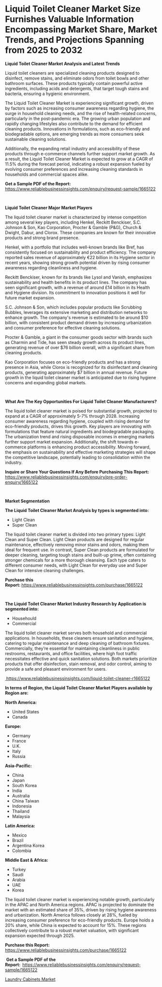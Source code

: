 <p><h1>Liquid Toilet Cleaner Market Size Furnishes Valuable Information Encompassing Market Share, Market Trends, and Projections Spanning from 2025 to 2032</h1></p><p><strong>Liquid Toilet Cleaner Market Analysis and Latest Trends</strong></p>
<p><p>Liquid toilet cleaners are specialized cleaning products designed to disinfect, remove stains, and eliminate odors from toilet bowls and other bathroom surfaces. These products typically contain powerful active ingredients, including acids and detergents, that target tough stains and bacteria, ensuring a hygienic environment. </p><p>The Liquid Toilet Cleaner Market is experiencing significant growth, driven by factors such as increasing consumer awareness regarding hygiene, the surge in household cleaning needs, and the rise of health-related concerns, particularly in the post-pandemic era. The growing urban population and rapidly changing lifestyles also contribute to the demand for efficient cleaning products. Innovations in formulations, such as eco-friendly and biodegradable options, are emerging trends as more consumers seek sustainable cleaning solutions.</p><p>Additionally, the expanding retail industry and accessibility of these products through e-commerce channels further support market growth. As a result, the Liquid Toilet Cleaner Market is expected to grow at a CAGR of 11.5% during the forecast period, indicating a robust expansion fueled by evolving consumer preferences and increasing cleaning standards in households and commercial spaces alike.</p></p>
<p><strong>Get a Sample PDF of the Report:&nbsp;</strong> <a href="https://www.reliablebusinessinsights.com/enquiry/request-sample/1665122?utm_campaign=2440&utm_medium=2&utm_source=Github&utm_content=ia&utm_term=06032025&utm_id=liquid-toilet-cleaner">https://www.reliablebusinessinsights.com/enquiry/request-sample/1665122</a></p>
<p>&nbsp;</p>
<p><strong>Liquid Toilet Cleaner Major Market Players</strong></p>
<p><p>The liquid toilet cleaner market is characterized by intense competition among several key players, including Henkel, Reckitt Benckiser, S.C. Johnson & Son, Kao Corporation, Procter & Gamble (P&G), Church & Dwight, Dabur, and Clorox. These companies are known for their innovative products and strong brand presence.</p><p>Henkel, with a portfolio that includes well-known brands like Bref, has consistently focused on sustainability and product efficiency. The company reported sales revenue of approximately €22 billion in its Hygiene sector in recent years, showing strong growth potential driven by rising consumer awareness regarding cleanliness and hygiene.</p><p>Reckitt Benckiser, known for its brands like Lysol and Vanish, emphasizes sustainability and health benefits in its product lines. The company has seen significant growth, with a revenue of around £14 billion in its Health and Hygiene division. Its commitment to innovation positions it well for future market expansion.</p><p>S.C. Johnson & Son, which includes popular products like Scrubbing Bubbles, leverages its extensive marketing and distribution networks to enhance growth. The company's revenue is estimated to be around $10 billion, with consistent product demand driven by increasing urbanization and consumer preference for effective cleaning solutions.</p><p>Procter & Gamble, a giant in the consumer goods sector with brands such as Charmin and Tide, has seen steady growth across its product lines, generating revenue of over $76 billion overall, with a significant share from cleaning products. </p><p>Kao Corporation focuses on eco-friendly products and has a strong presence in Asia, while Clorox is recognized for its disinfectant and cleaning products, generating approximately $7 billion in annual revenue. Future growth in the liquid toilet cleaner market is anticipated due to rising hygiene concerns and expanding global markets.</p></p>
<p>&nbsp;</p>
<p><strong>What Are The Key Opportunities For Liquid Toilet Cleaner Manufacturers?</strong></p>
<p><p>The liquid toilet cleaner market is poised for substantial growth, projected to expand at a CAGR of approximately 5-7% through 2028. Increasing consumer awareness regarding hygiene, coupled with rising demand for eco-friendly products, drives this growth. Key players are innovating with formulations that feature natural ingredients and biodegradable packaging. The urbanization trend and rising disposable incomes in emerging markets further support market expansion. Additionally, the shift towards e-commerce platforms is enhancing product accessibility. Moving forward, the emphasis on sustainability and effective marketing strategies will shape the competitive landscape, potentially leading to consolidation within the industry.</p></p>
<p><strong>Inquire or Share Your Questions If Any Before Purchasing This Report:</strong> <a href="https://www.reliablebusinessinsights.com/enquiry/pre-order-enquiry/1665122?utm_campaign=2440&utm_medium=2&utm_source=Github&utm_content=ia&utm_term=06032025&utm_id=liquid-toilet-cleaner">https://www.reliablebusinessinsights.com/enquiry/pre-order-enquiry/1665122</a></p>
<p>&nbsp;</p>
<p><strong>Market Segmentation</strong></p>
<p><strong>The Liquid Toilet Cleaner Market Analysis by types is segmented into:</strong></p>
<p><ul><li>Light Clean</li><li>Super Clean</li></ul></p>
<p><p>The liquid toilet cleaner market is divided into two primary types: Light Clean and Super Clean. Light Clean products are designed for regular maintenance, effectively removing minor stains and odors, making them ideal for frequent use. In contrast, Super Clean products are formulated for deeper cleaning, targeting tough stains and built-up grime, often containing stronger chemicals for a more thorough cleansing. Each type caters to different consumer needs, with Light Clean for everyday use and Super Clean for intensive cleaning challenges.</p></p>
<p><strong>Purchase this Report:&nbsp;</strong><a href="https://www.reliablebusinessinsights.com/purchase/1665122?utm_campaign=2440&utm_medium=2&utm_source=Github&utm_content=ia&utm_term=06032025&utm_id=liquid-toilet-cleaner">https://www.reliablebusinessinsights.com/purchase/1665122</a></p>
<p>&nbsp;</p>
<p><strong>The Liquid Toilet Cleaner Market Industry Research by Application is segmented into:</strong></p>
<p><ul><li>Househould</li><li>Commercial</li></ul></p>
<p><p>The liquid toilet cleaner market serves both household and commercial applications. In households, these cleaners ensure sanitation and hygiene, catering to regular maintenance and deep cleaning of bathroom fixtures. Commercially, they’re essential for maintaining cleanliness in public restrooms, restaurants, and office facilities, where high foot traffic necessitates effective and quick sanitation solutions. Both markets prioritize products that offer disinfection, stain removal, and odor control, aiming to provide a safe and pleasant environment for users.</p></p>
<p><a href="https://www.reliablebusinessinsights.com/liquid-toilet-cleaner-r1665122?utm_campaign=2440&utm_medium=2&utm_source=Github&utm_content=ia&utm_term=06032025&utm_id=liquid-toilet-cleaner">&nbsp;https://www.reliablebusinessinsights.com/liquid-toilet-cleaner-r1665122</a></p>
<p><strong>In terms of Region, the Liquid Toilet Cleaner Market Players available by Region are:</strong></p>
<p>
    <p> <strong> North America: </strong>
        <ul>
            <li>United States</li>
            <li>Canada</li>
        </ul>
        </p> 
    <p> <strong> Europe: </strong>
        <ul>
            <li>Germany</li>
            <li>France</li>
            <li>U.K.</li>
            <li>Italy</li>
            <li>Russia</li>
        </ul>
        </p> 
    <p> <strong> Asia-Pacific: </strong>
        <ul>
            <li>China</li>
            <li>Japan</li>
            <li>South Korea</li>
            <li>India</li>
            <li>Australia</li>
            <li>China Taiwan</li>
            <li>Indonesia</li>
            <li>Thailand</li>
            <li>Malaysia</li>
        </ul>
        </p> 
    <p> <strong> Latin America: </strong>
        <ul>
            <li>Mexico</li>
            <li>Brazil</li>
            <li>Argentina Korea</li>
            <li>Colombia</li>
        </ul>
        </p> 
    <p> <strong> Middle East & Africa: </strong>
        <ul>
            <li>Turkey</li>
            <li>Saudi</li>
            <li>Arabia</li>
            <li>UAE</li>
            <li>Korea</li>
        </ul>
    </p>
    </p>
<p><p>The liquid toilet cleaner market is experiencing notable growth, particularly in the APAC and North America regions. APAC is projected to dominate the market with an estimated share of 35%, driven by rising hygiene awareness and urbanization. North America follows closely at 28%, fueled by increasing consumer preference for eco-friendly products. Europe holds a 20% share, while China is expected to account for 15%. These regions collectively contribute to a robust market valuation, with significant expansion expected through 2025.</p></p>
<p><strong>Purchase this Report: </strong><a href="https://www.reliablebusinessinsights.com/purchase/1665122?utm_campaign=2440&utm_medium=2&utm_source=Github&utm_content=ia&utm_term=06032025&utm_id=liquid-toilet-cleaner">https://www.reliablebusinessinsights.com/purchase/1665122</a></p>
<p>&nbsp;<strong>Get a Sample PDF of the Report:&nbsp;&nbsp;</strong><a href="https://www.reliablebusinessinsights.com/enquiry/request-sample/1665122?utm_campaign=2440&utm_medium=2&utm_source=Github&utm_content=ia&utm_term=06032025&utm_id=liquid-toilet-cleaner">https://www.reliablebusinessinsights.com/enquiry/request-sample/1665122</a></p>
<p><strong></strong></p>
<p><p><a href="https://github.com/hillsmyung726/Market-Research-Report-List-1/blob/main/laundry-cabinets-market.md?utm_campaign=2440&utm_medium=2&utm_source=Github&utm_content=ia&utm_term=06032025&utm_id=liquid-toilet-cleaner">Laundry Cabinets Market</a></p></p>